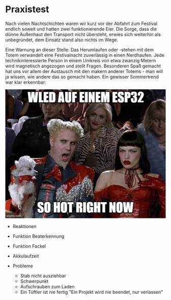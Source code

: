 
# Praxistest

Nach vielen Nachtschichten waren wir kurz vor der Abfahrt zum Festival endlich soweit und hatten zwei funktionierende Eier.
Die Sorge, dass die dünne Außenhaut den Transport nicht übersteht, erwies sich weiterhin als unbegründet, dem Einsatz stand also nichts im Wege.

Eine Warnung an dieser Stelle: Das Herumlaufen oder -stehen mit dem Totem verwandelt eine Festivalnacht zuverlässig in einen Nerdhaufen.
Jede technikinteressierte Person in einem Umkreis von etwa zwanzig Metern wird magnetisch angezogen und stellt Fragen.
Besonderen Spaß gemacht hat uns vor allem der Austausch mit den makern anderer Totems - man will ja wissen, wie andere das so gemacht haben.
Ein gewisser Sommertrend war klar erkennbar:

![sommertrend 2022](grafiken/memes/esp32_wled_hot.jpg "WLED auf einem ESP32 - so hot right now")




- Reaktionen

- Funktion Beaterkennung

- Funktion Fackel

- Akkulaufzeit

- Probleme
    - Stab nicht ausziehbar
    - Schwerpunkt
    - Aufschrauben zum Laden
    - Ein Tüftler ist nie fertig "Ein Projekt wird nie beendet, nur verlassen"